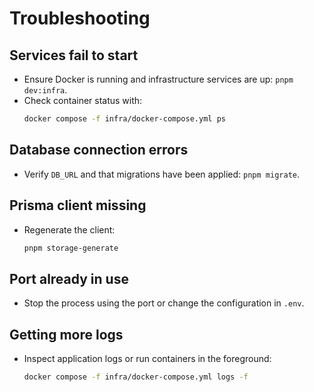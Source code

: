 # Troubleshooting

## Services fail to start
- Ensure Docker is running and infrastructure services are up: `pnpm dev:infra`.
- Check container status with:
  ```bash
  docker compose -f infra/docker-compose.yml ps
  ```

## Database connection errors
- Verify `DB_URL` and that migrations have been applied: `pnpm migrate`.

## Prisma client missing
- Regenerate the client:
  ```bash
  pnpm storage-generate
  ```

## Port already in use
- Stop the process using the port or change the configuration in `.env`.

## Getting more logs
- Inspect application logs or run containers in the foreground:
  ```bash
  docker compose -f infra/docker-compose.yml logs -f
  ```
